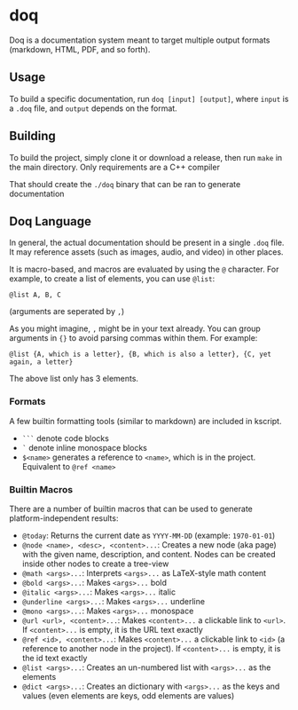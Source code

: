 # doq

Doq is a documentation system meant to target multiple output formats (markdown, HTML, PDF, and so forth). 


## Usage

To build a specific documentation, run `doq [input] [output]`, where `input` is a `.doq` file, and `output` depends on the format.




## Building

To build the project, simply clone it or download a release, then run `make` in the main directory. Only requirements are a C++ compiler

That should create the `./doq` binary that can be ran to generate documentation


## Doq Language

In general, the actual documentation should be present in a single `.doq` file. It may reference assets (such as images, audio, and video) in other places.

It is macro-based, and macros are evaluated by using the `@` character. For example, to create a list of elements, you can use `@list`:

```
@list A, B, C
```

(arguments are seperated by `,`)

As you might imagine, `,` might be in your text already. You can group arguments in `{}` to avoid parsing commas within them. For example:

```
@list {A, which is a letter}, {B, which is also a letter}, {C, yet again, a letter}
```

The above list only has 3 elements.

### Formats

A few builtin formatting tools (similar to markdown) are included in kscript.

  * `` ``` `` denote code blocks
  * `` ` `` denote inline monospace blocks
  * `$<name>` generates a reference to `<name>`, which is in the project. Equivalent to `@ref <name>`

### Builtin Macros

There are a number of builtin macros that can be used to generate platform-independent results:

  * `@today`: Returns the current date as `YYYY-MM-DD` (example: `1970-01-01`)
  * `@node <name>, <desc>, <content>...`: Creates a new node (aka page) with the given name, description, and content. Nodes can be created inside other nodes to create a tree-view
  * `@math <args>...`: Interprets `<args>...` as LaTeX-style math content
  * `@bold <args>...`: Makes `<args>...` bold
  * `@italic <args>...`: Makes `<args>...` italic
  * `@underline <args>...`: Makes `<args>...` underline
  * `@mono <args>...`: Makes `<args>...` monospace
  * `@url <url>, <content>...`: Makes `<content>...` a clickable link to `<url>`. If `<content>...` is empty, it is the URL text exactly
  * `@ref <id>, <content>...`: Makes `<content>...` a clickable link to `<id>` (a reference to another node in the project). If `<content>...` is empty, it is the id text exactly
  * `@list <args>...`: Creates an un-numbered list with `<args>...` as the elements
  * `@dict <args>...`: Creates an dictionary with `<args>...` as the keys and values (even elements are keys, odd elements are values)

